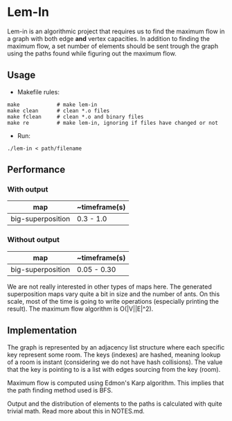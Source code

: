 # Lem-In

Lem-in is an algorithmic project that requires us to find the maximum flow in a graph with both edge **and** vertex capacities. In addition to finding the maximum flow, a set number of elements should be sent trough the graph using the paths found while figuring out the maximum flow.

## Usage
- Makefile rules:

```
make            # make lem-in
make clean      # clean *.o files
make fclean     # clean *.o and binary files
make re         # make lem-in, ignoring if files have changed or not
```
- Run:
```
./lem-in < path/filename
```

## Performance
### With output

map|~timeframe(s)
-|-
big-superposition|0.3 - 1.0

### Without output

map|~timeframe(s)
-|-
big-superposition|0.05 - 0.30

We are not really interested in other types of maps here. The generated superposition maps vary quite a bit in size and the number of ants. On this scale, most of the time is going to write operations (especially printing the result). The maximum flow algorithm is O(|V||E|^2).

## Implementation
The graph is represented by an adjacency list structure where each specific key represent some room. The keys (indexes) are hashed, meaning lookup of a room is instant (considering we do not have hash collisions). The value that the key is pointing to is a list with edges sourcing from the key (room).

Maximum flow is computed using Edmon's Karp algorithm. This implies that the path finding method used is BFS.

Output and the distribution of elements to the paths is calculated with quite trivial math. Read more about this in NOTES.md.
